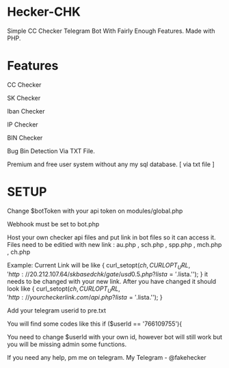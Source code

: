 # Hecker-CHK
Simple CC Checker Telegram Bot With Fairly Enough Features. Made with PHP. 

# Features 
CC Checker

SK Checker

Iban Checker

IP Checker

BIN Checker

Bug Bin Detection Via TXT File.

Premium and free user system without any my sql database. [ via txt file ]

# SETUP 

Change $botToken with your api token on modules/global.php

Webhook must be set to bot.php

Host your own checker api files and put link in bot files so it can access it. Files need to be editied with new link : 
au.php , sch.php , spp.php , mch.php , ch.php

Example: Current Link will be like { curl_setopt($ch, CURLOPT_URL, 'http://20.212.107.64/skbasedchk/gate/usd0.5.php?lista='.$lista.''); } 
it needs to be changed with your new link. After you have changed it should look like { curl_setopt($ch, CURLOPT_URL, 'http://yourcheckerlink.com/api.php?lista='.$lista.''); } 

Add your telegram userid to pre.txt

You will find some codes like this if ($userId == '766109755'){

You need to change $userId with your own id, however bot will still work but you will be missing admin some functions.

If you need any help, pm me on telegram. 
My Telegram - @fakehecker
